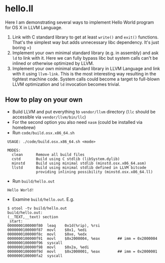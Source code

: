 # hello.ll
Here I am demonstrating several ways to implement Hello World program for OS X in LLVM Language.

1. Link with C standard library to get at least `write()` and `exit()` functions. That's the simplest way but adds unnecessary
libc dependency. It's just boring =)
2. Implement your own minimal standard library (e.g. in assembly) and ask `ld` to link with it. Here
we can fully bypass libc but system calls can't be inlined or otherwise optimized by LLVM.
3. Implement your own minimal standard library in LLVM Language and link with it using `llvm-link`.
This is the most interesting way resulting in the tightest machine code. System calls could become
a target to full-blown LLVM optimization and `ld` invocation becomes trivial.

How to play on your own
-----------------------
 - Build LLVM and put everything to `vendor/llvm` directory (`llc` should be accessible via `vendor/llvm/bin/llc`)
 - For the second option you also need `nasm` (could be installed via homebrew)
 - Run `code/build.osx.x86_64.sh`
 ~~~~~~
  USAGE: ./code/build.osx.x86_64.sh <mode>
  
  MODES:
    clean      Remove all build files
    cstd       Build using C stdlib (libSystem.dylib)
    minstd     Build using minimal stdlib (minstd.osx.x86_64.asm)
    llstd      Build using minimal stdlib defined in LLVM bitcode
               providing inlining possibility (minstd.osx.x86_64.ll)
 ~~~~~~
 
 - Run `build/hello.out`
 ~~~~~~
  Hello World!
 ~~~~~~
 
 - Examine `build/hello.out`. E.g.
 ~~~~~~
  $ otool -tv build/hello.out
  build/hello.out:
  (__TEXT,__text) section
  _start:
  0000000100000f80	leaq	0x1d(%rip), %rsi
  0000000100000f87	movl	$0x1, %edi
  0000000100000f8c	movl	$0xe, %edx
  0000000100000f91	movl	$0x2000004, %eax        ## imm = 0x2000004
  0000000100000f96	syscall
  0000000100000f98	movl	$0x2a, %edi
  0000000100000f9d	movl	$0x2000001, %eax        ## imm = 0x2000001
  0000000100000fa2	syscall
 ~~~~~~
